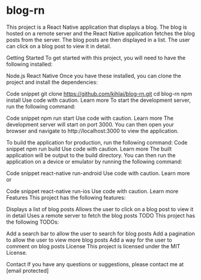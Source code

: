 # blog-rn

This project is a React Native application that displays a blog. The blog is hosted on a remote server and the React Native application fetches the blog posts from the server. The blog posts are then displayed in a list. The user can click on a blog post to view it in detail.

Getting Started
To get started with this project, you will need to have the following installed:

Node.js
React Native
Once you have these installed, you can clone the project and install the dependencies:

Code snippet
git clone https://github.com/kihlaj/blog-rn.git
cd blog-rn
npm install
Use code with caution. Learn more
To start the development server, run the following command:

Code snippet
npm run start
Use code with caution. Learn more
The development server will start on port 3000. You can then open your browser and navigate to http://localhost:3000 to view the application.

To build the application for production, run the following command:
Code snippet
npm run build
Use code with caution. Learn more
The built application will be output to the build directory. You can then run the application on a device or emulator by running the following command:

Code snippet
react-native run-android
Use code with caution. Learn more
or

Code snippet
react-native run-ios
Use code with caution. Learn more
Features
This project has the following features:

Displays a list of blog posts
Allows the user to click on a blog post to view it in detail
Uses a remote server to fetch the blog posts
TODO
This project has the following TODOs:

Add a search bar to allow the user to search for blog posts
Add a pagination to allow the user to view more blog posts
Add a way for the user to comment on blog posts
License
This project is licensed under the MIT License.

Contact
If you have any questions or suggestions, please contact me at [email protected]
